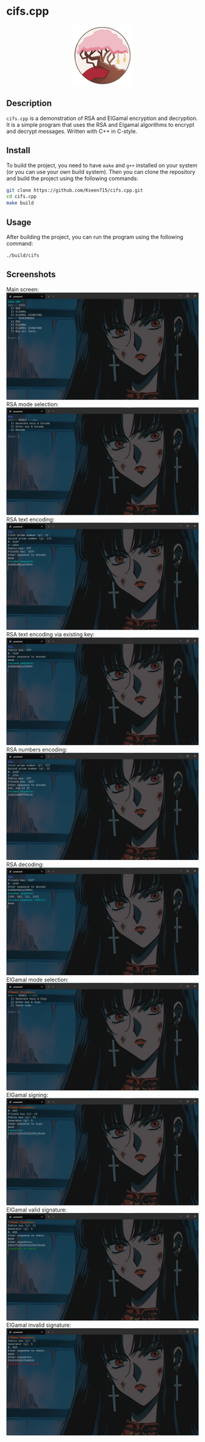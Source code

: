 # cifs.cpp
<p align="center">
  <img src="https://github.com/Kseen715/imgs/blob/main/sakura_kharune.png?raw=true" width="160" height="160"/>
</p>

## Description
`cifs.cpp` is a demonstration of RSA and ElGamal encryption and decryption. It is a simple program that uses the RSA and Elgamal algorithms to encrypt and decrypt messages. Written with C++ in C-style.

## Install
To build the project, you need to have `make` and `g++` installed on your system (or you can use your own build system). Then you can clone the repository and build the project using the following commands:
```bash
git clone https://github.com/Kseen715/cifs.cpp.git
cd cifs.cpp
make build
```

## Usage
After building the project, you can run the program using the following command:
```bash
./build/cifs
```

## Screenshots

Main screen:
<img src="https://github.com/Kseen715/imgs/blob/main/cifs.cpp/cifs.cpp_enter.png?raw=true"/>
RSA mode selection:
<img src="https://github.com/Kseen715/imgs/blob/main/cifs.cpp/cifs.cpp_rsa_enter.png?raw=true"/>
RSA text encoding:
<img src="https://github.com/Kseen715/imgs/blob/main/cifs.cpp/cifs.cpp_rsa_cif_text.png?raw=true"/>
RSA text encoding via existing key:
<img src="https://github.com/Kseen715/imgs/blob/main/cifs.cpp/cifs.cpp_rsa_cif_key.png?raw=true"/>
RSA numbers encoding:
<img src="https://github.com/Kseen715/imgs/blob/main/cifs.cpp/cifs.cpp_rsa_cif_nums.png?raw=true"/>
RSA decoding:
<img src="https://github.com/Kseen715/imgs/blob/main/cifs.cpp/cifs.cpp_rsa_dcif.png?raw=true"/>
ElGamal mode selection:
<img src="https://github.com/Kseen715/imgs/blob/main/cifs.cpp/cifs.cpp_elgsig_enter.png?raw=true"/>
ElGamal signing:
<img src="https://github.com/Kseen715/imgs/blob/main/cifs.cpp/cifs.cpp_elgsig_cif.png?raw=true"/>
ElGamal valid signature:
<img src="https://github.com/Kseen715/imgs/blob/main/cifs.cpp/cifs.cpp_elgsig_valid.png?raw=true"/>
ElGamal invalid signature:
<img src="https://github.com/Kseen715/imgs/blob/main/cifs.cpp/cifs.cpp_elgsig_invalid.png?raw=true"/>
